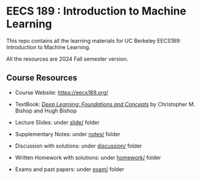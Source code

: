 # EECS 189 : Introduction to Machine Learning

This repo contains all the learning materials for UC Berkeley EECS189: Introduction to Machine Learning.

All the resources are 2024 Fall semester version.

## Course Resources

- Course Website: https://eecs189.org/

- TextBook: [*Deep Learning: Foundations and Concepts*](https://www.bishopbook.com/) by Christopher M. Bishop and Hugh Bishop

- Lecture Slides: under [slide/](./slide) folder

- Supplementary Notes: under [notes/](./notes) folder

- Discussion with solutions: under [discussion/](./discussion) folder

- Written Homework with solutions: under [homework/](./homework) folder

- Exams and past papers: under [exam/](./exam) folder